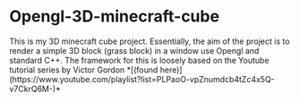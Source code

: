 # Opengl-3D-minecraft-cube
<p>This is my 3D minecraft cube project. Essentially, the aim of the project is to render a simple 3D block (grass block) in a window use Opengl and standard C++. The framework for this is loosely based on the Youtube tutorial series by Victor Gordon *[(found here)](https://www.youtube.com/playlist?list=PLPaoO-vpZnumdcb4tZc4x5Q-v7CkrQ6M-)*
